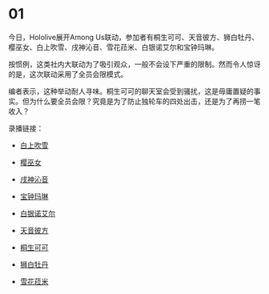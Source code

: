# 01

今日，Hololive展开Among Us联动，参加者有桐生可可、天音彼方、狮白牡丹、樱巫女、白上吹雪、戌神沁音、雪花菈米、白银诺艾尔和宝钟玛琳。

按惯例，这类社内大联动为了吸引观众，一般不会设下严重的限制。然而令人惊讶的是，这次联动采用了全员会限模式。

编者表示，这种举动耐人寻味。桐生可可的聊天室会受到骚扰，这是毋庸置疑的事实。但为什么要全员会限？究竟是为了防止独轮车的四处出击，还是为了再捞一笔收入？

录播链接：

- [白上吹雪](https://www.youtube.com/watch?v=7DfksRoAkKw)

- [樱巫女](https://www.youtube.com/watch?v=jyGBBua63Hc)

- [戌神沁音](https://www.youtube.com/watch?v=gUTHq_-AbqQ)

- [宝钟玛琳](https://www.youtube.com/watch?v=yOmHkZQfcik)

- [白银诺艾尔](https://www.youtube.com/watch?v=fmCV6USJLqA)

- [天音彼方](https://www.youtube.com/watch?v=am8kb7jzbXM)

- [桐生可可](https://www.youtube.com/watch?v=xhIpartjm6c)

- [狮白牡丹](https://www.youtube.com/watch?v=mzwohWEsE-g)

- [雪花菈米](https://www.youtube.com/watch?v=CSXuc_vOuOo)